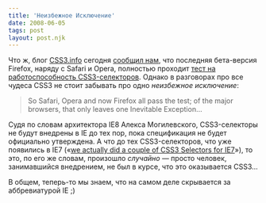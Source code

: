 ```yaml
---
title: 'Неизбежное Исключение'
date: 2008-06-05
tags: post
layout: post.njk
---
```


Что ж, блог [CSS3.info](http://www.css3.info/) сегодня [сообщил нам](http://www.css3.info/firefox-31-is-the-latest-to-pass-our-selectors-test/), что последняя бета-версия Firefox, наряду с Safari и Opera, полностью проходит [тест на работоспособность CSS3-селекторов](http://www.css3.info/selectors-test/). Однако в разговорах про все чудеса CSS3 не стоит забывать про одно _неизбежное исключение_:

> So Safari, Opera and now Firefox all pass the test; of the major browsers, that only leaves one Inevitable Exception…

Судя по словам архитектора IE8 Алекса Могилевского, CSS3-селекторы не будут внедрены в IE до тех пор, пока спецификация не будет официально утверждена. А что до тех CSS3-селекторов, что уже появились в IE7 («[we actually did a couple of CSS3 Selectors for IE7](http://blogs.msdn.com/ie/archive/2006/08/22/712830.aspx#718220)»), то это, по его же словам, произошло _случайно_ — просто человек, занимавшийся внедрением, не был в курсе, что это оказывается CSS3…

В общем, теперь-то мы знаем, что на самом деле скрывается за аббревиатурой IE ;)
